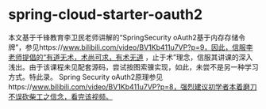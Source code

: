 # spring-cloud-starter-oauth2
本文基于千锋教育李卫民老师讲解的“SpringSecurity oAuth2基于内存存储令牌”，参见https://www.bilibili.com/video/BV1Kb411u7VP?p=9，因此，信服李老师提倡的“有道无术，术尚可求，有术无道 ，止于术”理念，信服其讲课的深入浅出。由于该课程未见配套源码，尝试按图索骥实现，如此，未尝不是另一种学习方式。特此录。
Spring Security oAuth2原理参见https://www.bilibili.com/video/BV1Kb411u7VP?p=8，强烈建议初学者本着磨刀不误砍柴工之信念，看完该视频。
